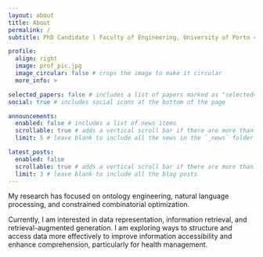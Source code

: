 ```yaml
---
layout: about
title: About
permalink: /
subtitle: PhD Candidate | Faculty of Engineering, University of Porto <a href="https://sigarra.up.pt/feup/en/web_page.Inicial" target="_blank">(FEUP)</a>

profile:
  align: right
  image: prof_pic.jpg
  image_circular: false # crops the image to make it circular
  more_info: >

selected_papers: false # includes a list of papers marked as "selected={true}"
social: true # includes social icons at the bottom of the page

announcements:
  enabled: false # includes a list of news items
  scrollable: true # adds a vertical scroll bar if there are more than 3 news items
  limit: 5 # leave blank to include all the news in the `_news` folder

latest_posts:
  enabled: false
  scrollable: true # adds a vertical scroll bar if there are more than 3 new posts items
  limit: 3 # leave blank to include all the blog posts
---
```


My research has focused on ontology engineering, natural language processing, and constrained combinatorial optimization.

Currently, I am interested in data representation, information retrieval, and retrieval-augmented generation. I am exploring ways to structure and access data more effectively to improve information accessibility and enhance comprehension, particularly for health management. 
